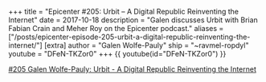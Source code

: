 +++
title = "Epicenter #205: Urbit – A Digital Republic Reinventing the Internet"
date = 2017-10-18
description = "Galen discusses Urbit with Brian Fabian Crain and Meher Roy on the Epicenter podcast."
aliases = ["/posts/epicenter-episode-205-urbit-a-digital-republic-reinventing-the-internet/"]
[extra]
author = "Galen Wolfe-Pauly"
ship = "~ravmel-ropdyl"
youtube = "DFeN-TKZor0"
+++
{{ youtube(id="DFeN-TKZor0") }} 

[\#205 Galen Wolfe-Pauly: Urbit - A Digital Republic Reinventing the Internet](https://epicenter.tv/episode/205/)
